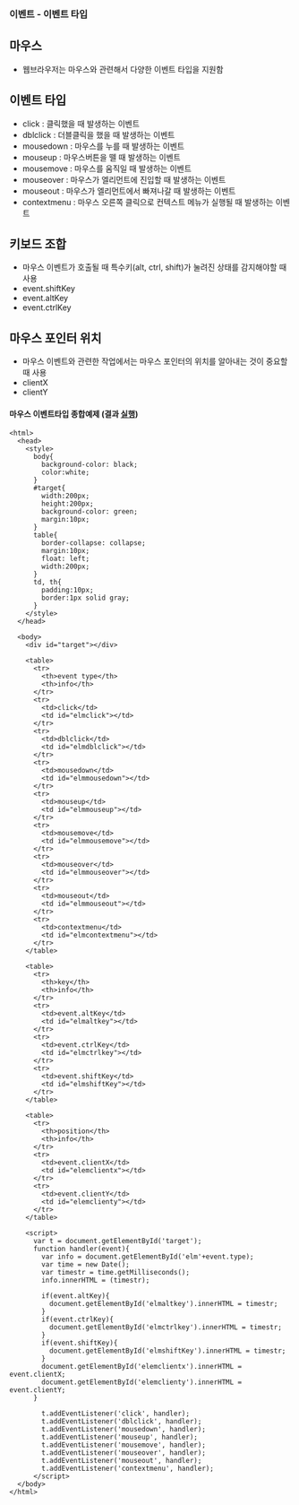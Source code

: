 ### 이벤트 - 이벤트 타입
## 마우스
- 웹브라우저는 마우스와 관련해서 다양한 이벤트 타입을 지원함


## 이벤트 타입
- click : 클릭했을 때 발생하는 이벤트
- dblclick : 더블클릭을 했을 때 발생하는 이벤트
- mousedown : 마우스를 누를 때 발생하는 이벤트
- mouseup : 마우스버튼을 뗄 때 발생하는 이벤트
- mousemove : 마우스를 움직일 때 발생하는 이벤트
- mouseover : 마우스가 엘리먼트에 진입할 때 발생하는 이벤트
- mouseout : 마우스가 엘리먼트에서 빠져나갈 때 발생하는 이벤트
- contextmenu : 마우스 오른쪽 클릭으로 컨텍스트 메뉴가 실행될 때 발생하는 이벤트


## 키보드 조합
- 마우스 이벤트가 호출될 때 특수키(alt, ctrl, shift)가 눌려진 상태를 감지해야할 때 사용
- event.shiftKey
- event.altKey
- event.ctrlKey


## 마우스 포인터 위치
- 마우스 이벤트와 관련한 작업에서는 마우스 포인터의 위치를 알아내는 것이 중요할 때 사용
- clientX
- clientY


#### 마우스 이벤트타입 종합예제 (결과 [실행](http://output.jsbin.com/pepib/4/))
```
<html>
  <head>
    <style>
      body{
        background-color: black;
        color:white;
      }
      #target{
        width:200px;
        height:200px;
        background-color: green;
        margin:10px;
      }
      table{
        border-collapse: collapse;
        margin:10px;
        float: left;
        width:200px;
      }
      td, th{
        padding:10px;
        border:1px solid gray;
      }
    </style>
  </head>

  <body>
    <div id="target"></div>

    <table>
      <tr>
        <th>event type</th>
        <th>info</th>
      </tr>
      <tr>
        <td>click</td>
        <td id="elmclick"></td>
      </tr> 
      <tr>
        <td>dblclick</td>
        <td id="elmdblclick"></td>
      </tr>
      <tr>
        <td>mousedown</td>
        <td id="elmmousedown"></td>
      </tr>         
      <tr>
        <td>mouseup</td>
        <td id="elmmouseup"></td>
      </tr>         
      <tr>
        <td>mousemove</td>
        <td id="elmmousemove"></td>
      </tr>         
      <tr>
        <td>mouseover</td>
        <td id="elmmouseover"></td>
      </tr>         
      <tr>
        <td>mouseout</td>
        <td id="elmmouseout"></td>
      </tr>
      <tr>
        <td>contextmenu</td>
        <td id="elmcontextmenu"></td>
      </tr>         
    </table>

    <table>
      <tr>
        <th>key</th>
        <th>info</th>
      </tr>
      <tr>
        <td>event.altKey</td>
        <td id="elmaltkey"></td>
      </tr>
      <tr>
        <td>event.ctrlKey</td>
        <td id="elmctrlkey"></td>
      </tr>
      <tr>
        <td>event.shiftKey</td>
        <td id="elmshiftKey"></td>
      </tr>
    </table>

    <table>
      <tr>
        <th>position</th>
        <th>info</th>
      </tr>
      <tr>
        <td>event.clientX</td>
        <td id="elemclientx"></td>
      </tr>
      <tr>
        <td>event.clientY</td>
        <td id="elemclienty"></td>
      </tr>
    </table>

    <script>
      var t = document.getElementById('target');
      function handler(event){
        var info = document.getElementById('elm'+event.type);
        var time = new Date();
        var timestr = time.getMilliseconds();
        info.innerHTML = (timestr);

        if(event.altKey){
          document.getElementById('elmaltkey').innerHTML = timestr;
        }
        if(event.ctrlKey){
          document.getElementById('elmctrlkey').innerHTML = timestr;
        }
        if(event.shiftKey){
          document.getElementById('elmshiftKey').innerHTML = timestr;
        }
        document.getElementById('elemclientx').innerHTML = event.clientX;
        document.getElementById('elemclienty').innerHTML = event.clientY;
      }

        t.addEventListener('click', handler);
        t.addEventListener('dblclick', handler);
        t.addEventListener('mousedown', handler);
        t.addEventListener('mouseup', handler);
        t.addEventListener('mousemove', handler);
        t.addEventListener('mouseover', handler);
        t.addEventListener('mouseout', handler);
        t.addEventListener('contextmenu', handler);
      </script>
  </body>
</html>
```
